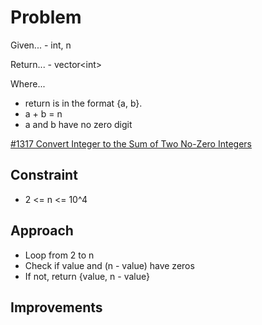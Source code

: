 
# Problem
Given...
    - int, n

Return...
    - vector\<int>

Where...
- return is in the format \{a, b}.
- a + b = n
- a and b have no zero digit

[\#1317 Convert Integer to the Sum of Two No-Zero Integers](https://leetcode.com/problems/convert-integer-to-the-sum-of-two-no-zero-integers/description/?envType=daily-question&envId=2025-09-08)

## Constraint
- 2 <= n <= 10^4

## Approach
- Loop from 2 to n
- Check if value and \(n - value) have zeros
- If not, return \{value, n - value}

## Improvements

